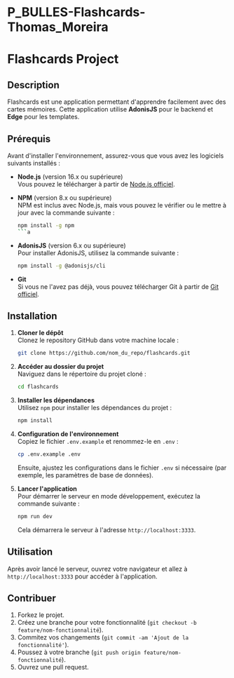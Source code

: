 # P_BULLES-Flashcards-Thomas_Moreira
# Flashcards Project

## Description
Flashcards est une application permettant d'apprendre facilement avec des cartes mémoires. Cette application utilise **AdonisJS** pour le backend et **Edge** pour les templates.

## Prérequis

Avant d'installer l'environnement, assurez-vous que vous avez les logiciels suivants installés :

- **Node.js** (version 16.x ou supérieure)  
  Vous pouvez le télécharger à partir de [Node.js officiel](https://nodejs.org/).

- **NPM** (version 8.x ou supérieure)  
  NPM est inclus avec Node.js, mais vous pouvez le vérifier ou le mettre à jour avec la commande suivante :
  ```bash
  npm install -g npm
  ```a

- **AdonisJS** (version 6.x ou supérieure)  
  Pour installer AdonisJS, utilisez la commande suivante :
  ```bash
  npm install -g @adonisjs/cli
  ```

- **Git**  
  Si vous ne l'avez pas déjà, vous pouvez télécharger Git à partir de [Git officiel](https://git-scm.com/).

## Installation

1. **Cloner le dépôt**  
   Clonez le repository GitHub dans votre machine locale :
   ```bash
   git clone https://github.com/nom_du_repo/flashcards.git
   ```

2. **Accéder au dossier du projet**  
   Naviguez dans le répertoire du projet cloné :
   ```bash
   cd flashcards
   ```

3. **Installer les dépendances**  
   Utilisez `npm` pour installer les dépendances du projet :
   ```bash
   npm install
   ```

4. **Configuration de l'environnement**  
   Copiez le fichier `.env.example` et renommez-le en `.env` :
   ```bash
   cp .env.example .env
   ```

   Ensuite, ajustez les configurations dans le fichier `.env` si nécessaire (par exemple, les paramètres de base de données).

5. **Lancer l'application**  
   Pour démarrer le serveur en mode développement, exécutez la commande suivante :
   ```bash
   npm run dev
   ```

   Cela démarrera le serveur à l'adresse `http://localhost:3333`.

## Utilisation

Après avoir lancé le serveur, ouvrez votre navigateur et allez à `http://localhost:3333` pour accéder à l'application.

## Contribuer

1. Forkez le projet.
2. Créez une branche pour votre fonctionnalité (`git checkout -b feature/nom-fonctionnalité`).
3. Commitez vos changements (`git commit -am 'Ajout de la fonctionnalité'`).
4. Poussez à votre branche (`git push origin feature/nom-fonctionnalité`).
5. Ouvrez une pull request.
